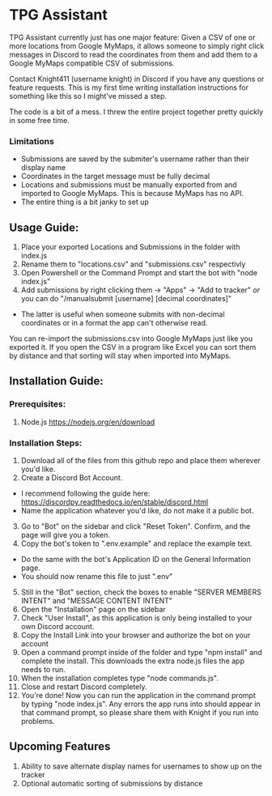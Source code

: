 # TPG Assistant

TPG Assistant currently just has one major feature: Given a CSV of one or more locations from Google MyMaps, it allows someone to simply right click messages in Discord to read the coordinates from them and add them to a Google MyMaps compatible CSV of submissions. 

Contact Knight411 (username knight) in Discord if you have any questions or feature requests. This is my first time writing installation instructions for something like this so I might've missed a step.

The code is a bit of a mess. I threw the entire project together pretty quickly in some free time.

### Limitations
- Submissions are saved by the submiter's username rather than their display name
- Coordinates in the target message must be fully decimal
- Locations and submissions must be manually exported from and imported to Google MyMaps. This is because MyMaps has no API.
- The entire thing is a bit janky to set up

## Usage Guide:
1. Place your exported Locations and Submissions in the folder with index.js
2. Rename them to "locations.csv" and "submissions.csv" respectivly
3. Open Powershell or the Command Prompt and start the bot with "node index.js"
4. Add submissions by right clicking them -> "Apps" -> "Add to tracker" *or* you can do "/manualsubmit [username] [decimal coordinates]"
  - The latter is useful when someone submits with non-decimal coordinates or in a format the app can't otherwise read.

You can re-import the submissions.csv into Google MyMaps just like you exported it. If you open the CSV in a program like Excel you can sort them by distance and that sorting will stay when imported into MyMaps.

## Installation Guide:

### Prerequisites:
1. Node.js https://nodejs.org/en/download

### Installation Steps:
1. Download all of the files from this github repo and place them wherever you'd like.
2. Create a Discord Bot Account.
  - I recommend following the guide here: https://discordpy.readthedocs.io/en/stable/discord.html
  - Name the application whatever you'd like, do not make it a public bot.
3. Go to "Bot" on the sidebar and click "Reset Token". Confirm, and the page will give you a token.
4. Copy the bot's token to ".env.example" and replace the example text.
  - Do the same with the bot's Application ID on the General Information page.
  - You should now rename this file to just ".env"
5. Still in the "Bot" section, check the boxes to enable "SERVER MEMBERS INTENT" and "MESSAGE CONTENT INTENT"
6. Open the "Installation" page on the sidebar
7. Check "User Install", as this application is only being installed to your own Discord account.
8. Copy the Install Link into your browser and authorize the bot on your account
9. Open a command prompt inside of the folder and type "npm install" and complete the install. This downloads the extra node.js files the app needs to run.
10. When the installation completes type "node commands.js". 
11. Close and restart Discord completely.
12. You're done! Now you can run the application in the command prompt by typing "node index.js". Any errors the app runs into should appear in that command prompt, so please share them with Knight if you run into problems.

## Upcoming Features
1. Ability to save alternate display names for usernames to show up on the tracker
2. Optional automatic sorting of submissions by distance
